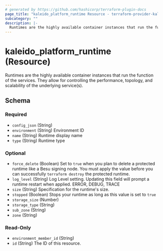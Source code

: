 ```yaml
---
# generated by https://github.com/hashicorp/terraform-plugin-docs
page_title: "kaleido_platform_runtime Resource - terraform-provider-kaleido"
subcategory: ""
description: |-
  Runtimes are the highly available container instances that run the function of the services. They allow for controlling the performance, topology, and scalability of the underlying service(s).
---
```


# kaleido_platform_runtime (Resource)

Runtimes are the highly available container instances that run the function of the services. They allow for controlling the performance, topology, and scalability of the underlying service(s).



<!-- schema generated by tfplugindocs -->
## Schema

### Required

- `config_json` (String)
- `environment` (String) Environment ID
- `name` (String) Runtime display name
- `type` (String) Runtime type

### Optional

- `force_delete` (Boolean) Set to `true` when you plan to delete a protected runtime like a Besu signing node. You must apply the value before you can successfully `terraform destroy` the protected runtime.
- `log_level` (String) Log Level setting. Updating this field will prompt a runtime restart when applied. ERROR, DEBUG, TRACE
- `size` (String) Specification for the runtime's size.
- `stopped` (Boolean) Stops your runtime as long as this value is set to `true`
- `storage_size` (Number)
- `storage_type` (String)
- `sub_zone` (String)
- `zone` (String)

### Read-Only

- `environment_member_id` (String)
- `id` (String) The ID of this resource.
